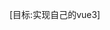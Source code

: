 <!--
 * @Description: 
 * @Version: 
 * @Autor: jxj
 * @Date: 2022-06-18 15:41:22
 * @LastEditors: Please set LastEditors
 * @LastEditTime: 2022-06-18 15:42:38
-->
[目标:实现自己的vue3]